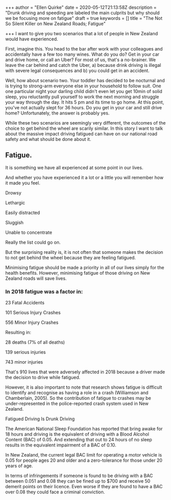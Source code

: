 +++
author = "Ellen Quirke"
date = 2020-05-12T21:13:58Z
description = "Drunk driving and speeding are labeled the main culprits but why should we be focusing more on fatigue"
draft = true
keywords = []
title = "The Not So Silent Killer on New Zealand Roads; Fatigue"

+++
I want to give you two scenarios that a lot of people in New Zealand would have experienced. 

First, imagine this. You head to the bar after work with your colleagues and accidentally have a few too many wines. What do you do? Get in your car and drive home, or call an Uber? For most of us, that's a no-brainer. We leave the car behind and catch the Uber, a) because drink driving is illegal with severe legal consequences and b) you could get in an accident. 

Well, how about scenario two. Your toddler has decided to be nocturnal and is trying to strong-arm everyone else in your household to follow suit. One one particular night your darling child didn't even let you get 10min of solid sleep, you reluctantly pull yourself to work the next morning and struggle your way through the day. It hits 5 pm and its time to go home. At this point, you've not actually slept for 36 hours. Do you get in your car and still drive home? Unfortunately, the answer is probably yes. 

While these two scenarios are seemingly very different, the outcomes of the choice to get behind the wheel are scarily similar. In this story I want to talk about the massive impact driving fatigued can have on our national road safety and what should be done about it.

## Fatigue.

It is something we have all experienced at some point in our lives.

And whether you have experienced it a lot or a little you will remember how it made you feel.

Drowsy

Lethargic

Easily distracted

Sluggish

Unable to concentrate

Really the list could go on.

But the surprising reality is, it is not often that someone makes the decision to not get behind the wheel because they are feeling fatigued. 

Minimising fatigue should be made a priority in all of our lives simply for the health benefits. However, minimising fatigue of those driving on New Zealand roads will save lives.

### In 2018 fatigue was a factor in:

23 Fatal Accidents

101 Serious Injury Crashes

556 Minor Injury Crashes

Resulting in:

28 deaths (7% of all deaths)

139 serious injuries

743 minor injuries

That's 910 lives that were adversely affected in 2018 because a driver made the decision to drive while fatigued.

However, it is also important to note that research shows fatigue is difficult to identify and recognise as having a role in a crash (Williamson and Chamberlain, 2005). So the contribution of fatigue to crashes may be under-represented in the police-reported crash system used in New Zealand.

Fatigued Driving Is Drunk Driving

The American National Sleep Foundation has reported that bring awake for 18 hours and driving is the equivalent of driving with a Blood Alcohol Content (BAC) of 0.05. And extending that out to 24 hours of no sleep results in the equivalent impairment of a BAC of 0.10. 

In New Zealand, the current legal BAC limit for operating a motor vehicle is 0.05 for people ages 20 and older and a zero-tolerance for those under 20 years of age. 

In terms of infringements if someone is found to be driving with a BAC between 0.051 and 0.08 they can be fined up to $700 and receive 50 demerit points on their licence. Even worse if they are found to have a BAC over 0.08 they could face a criminal conviction. 